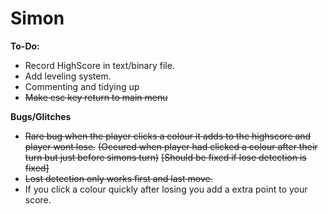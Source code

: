 # Simon

**To-Do:**
- Record HighScore in text/binary file.
- Add leveling system.
- Commenting and tidying up
- ~~Make esc key return to main menu~~

**Bugs/Glitches**
- ~~Rare bug when the player clicks a colour it adds to the highscore and player wont lose.~~
  ~~(Occured when player had clicked a colour after their turn but just before simons turn)~~
  ~~[Should be fixed if lose detection is fixed]~~
- ~~Lost detection only works first and last move.~~
- If you click a colour quickly after losing you add a extra point to your score.
